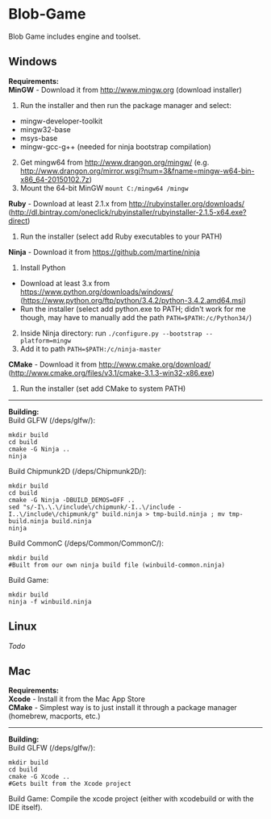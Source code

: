 Blob-Game
=========

Blob Game includes engine and toolset.


Windows
-------

**Requirements:**  
**MinGW** - Download it from http://www.mingw.org (download installer)

1. Run the installer and then run the package manager and select:
  * mingw-developer-toolkit
  * mingw32-base
  * msys-base
  * mingw-gcc-g++ (needed for ninja bootstrap compilation)
2. Get mingw64 from http://www.drangon.org/mingw/ (e.g. http://www.drangon.org/mirror.wsgi?num=3&fname=mingw-w64-bin-x86_64-20150102.7z)
3. Mount the 64-bit MinGW `mount C:/mingw64 /mingw`

**Ruby** - Download at least 2.1.x from http://rubyinstaller.org/downloads/ (http://dl.bintray.com/oneclick/rubyinstaller/rubyinstaller-2.1.5-x64.exe?direct)

1. Run the installer (select add Ruby executables to your PATH)

**Ninja** - Download it from https://github.com/martine/ninja

1. Install Python
  * Download at least 3.x from https://www.python.org/downloads/windows/ (https://www.python.org/ftp/python/3.4.2/python-3.4.2.amd64.msi)
  * Run the installer (select add python.exe to PATH; didn't work for me though, may have to manually add the path `PATH=$PATH:/c/Python34/`)
2. Inside Ninja directory: run `./configure.py --bootstrap --platform=mingw`
3. Add it to path `PATH=$PATH:/c/ninja-master`

**CMake** - Download it from http://www.cmake.org/download/ (http://www.cmake.org/files/v3.1/cmake-3.1.3-win32-x86.exe)

1. Run the installer (set add CMake to system PATH)

---

**Building:**  
Build GLFW (/deps/glfw/):
```
mkdir build
cd build
cmake -G Ninja ..
ninja
```

Build Chipmunk2D (/deps/Chipmunk2D/):
```
mkdir build
cd build
cmake -G Ninja -DBUILD_DEMOS=OFF ..
sed "s/-I\.\.\/include\/chipmunk/-I..\/include -I..\/include\/chipmunk/g" build.ninja > tmp-build.ninja ; mv tmp-build.ninja build.ninja
ninja
```

Build CommonC (/deps/Common/CommonC/):
```
mkdir build
#Built from our own ninja build file (winbuild-common.ninja)
```


Build Game:
```
mkdir build
ninja -f winbuild.ninja
```


Linux
-----

*Todo*


Mac
---

**Requirements:**  
**Xcode** - Install it from the Mac App Store  
**CMake** - Simplest way is to just install it through a package manager (homebrew, macports, etc.)  

---

**Building:**  
Build GLFW (/deps/glfw/):
```
mkdir build
cd build
cmake -G Xcode ..
#Gets built from the Xcode project
```

Build Game:
Compile the xcode project (either with xcodebuild or with the IDE itself).
